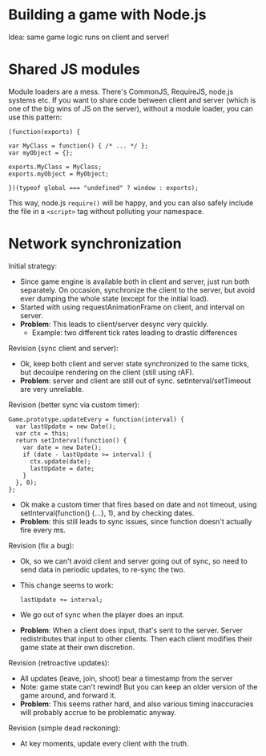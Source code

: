 # Building a game with Node.js

Idea: same game logic runs on client and server!

# Shared JS modules

Module loaders are a mess. There's CommonJS, RequireJS, node.js systems
etc. If you want to share code between client and server (which is one
of the big wins of JS on the server), without a module loader, you can
use this pattern:

    (function(exports) {

    var MyClass = function() { /* ... */ };
    var myObject = {};

    exports.MyClass = MyClass;
    exports.myObject = MyObject;

    })(typeof global === "undefined" ? window : exports);

This way, node.js `require()` will be happy, and you can also safely
include the file in a `<script>` tag without polluting your namespace.

# Network synchronization

Initial strategy:
* Since game engine is available both in client and server, just run
  both separately. On occasion, synchronize the client to the server,
  but avoid ever dumping the whole state (except for the initial load).
* Started with using requestAnimationFrame on client, and interval on
  server.
* **Problem**: This leads to client/server desync very quickly.
    * Example: two different tick rates leading to drastic differences

Revision (sync client and server):
* Ok, keep both client and server state synchronized to the same ticks,
  but decoulpe rendering on the client (still using rAF).
* **Problem**: server and client are still out of sync.
  setInterval/setTimeout are very unreliable.

Revision (better sync via custom timer):

    Game.prototype.updateEvery = function(interval) {
      var lastUpdate = new Date();
      var ctx = this;
      return setInterval(function() {
        var date = new Date();
        if (date - lastUpdate >= interval) {
          ctx.update(date);
          lastUpdate = date;
        }
      }, 0);
    };

* Ok make a custom timer that fires based on date and not timeout, using
  setInterval(function() {...}, 1), and by checking dates.
* **Problem**: this still leads to sync issues, since function doesn't
  actually fire every ms.

Revision (fix a bug):
* Ok, so we can't avoid client and server going out of sync, so need to
  send data in periodic updates, to re-sync the two.
* This change seems to work:

      lastUpdate += interval;

* We go out of sync when the player does an input.
* **Problem**: When a client does input, that's sent to the server. Server
  redistributes that input to other clients. Then each client modifies
  their game state at their own discretion.

Revision (retroactive updates):
* All updates (leave, join, shoot) bear a timestamp from the server
* Note: game state can't rewind! But you can keep an older version of
  the game around, and forward it.
* **Problem**: This seems rather hard, and also various timing
  inaccuracies will probably accrue to be problematic anyway.

Revision (simple dead reckoning):
* At key moments, update every client with the truth.
